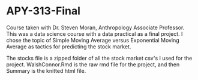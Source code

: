 # APY-313-Final
Course taken with Dr. Steven Moran, Anthropology Associate Professor.  This was a data science course with a data practical as a final project.  I chose the topic of Simple Moving Average versus Exponential Moving Average as tactics for predicting the stock market.

The stocks file is a zipped folder of all the stock market csv's I used for the project.  WalshConnor.Rmd is the raw rmd file for the project, and then Summary is the knitted html file.
